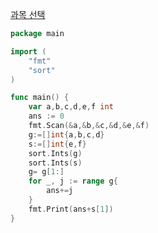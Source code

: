 [과목 선택](https://www.acmicpc.net/problem/11948)
```go
package main

import (
	"fmt"
	"sort"
)

func main() {
	var a,b,c,d,e,f int
	ans := 0
	fmt.Scan(&a,&b,&c,&d,&e,&f)
	g:=[]int{a,b,c,d}
	s:=[]int{e,f}
	sort.Ints(g)
	sort.Ints(s)
	g= g[1:]
	for _, j := range g{
		ans+=j
	}
	fmt.Print(ans+s[1])
}
```